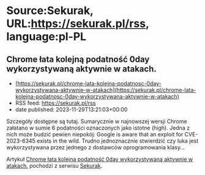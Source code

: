 # Source:Sekurak, URL:https://sekurak.pl/rss, language:pl-PL

## Chrome łata kolejną podatność 0day wykorzystywaną aktywnie w atakach.
 - [https://sekurak.pl/chrome-lata-kolejna-podatnosc-0day-wykorzystywana-aktywnie-w-atakach](https://sekurak.pl/chrome-lata-kolejna-podatnosc-0day-wykorzystywana-aktywnie-w-atakach)
 - RSS feed: https://sekurak.pl/rss
 - date published: 2023-11-29T13:21:03+00:00

<p>Szczegóły dostępne są tutaj. Sumarycznie w najnowszej wersji Chrome załatano w sumie 6 podatności oznaczonych jako istotne (high). Jedna z nich może budzić pewien niepokój: Google is aware that an exploit for CVE-2023-6345 exists in the wild. Trudno jednoznacznie stwierdzić czy luka jest wykorzystywana przez jednego z dostawców oprogramowania klasy...</p>
<p>Artykuł <a href="https://sekurak.pl/chrome-lata-kolejna-podatnosc-0day-wykorzystywana-aktywnie-w-atakach/" rel="nofollow">Chrome łata kolejną podatność 0day wykorzystywaną aktywnie w atakach.</a> pochodzi z serwisu <a href="https://sekurak.pl" rel="nofollow">Sekurak</a>.</p>

